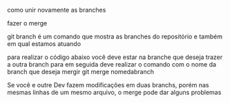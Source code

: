 como unir novamente as branches

fazer o merge

git branch é um comando que mostra as branches do repositório e também em qual estamos atuando

para realizar o código abaixo você deve estar na branche que deseja trazer a outra branch para
em seguida deve realizar o comando com o nome da branch que deseja mergir
git merge nomedabranch

Se você e outre Dev fazem modificações em duas branchs, porém nas mesmas linhas de um mesmo arquivo, o merge pode dar alguns problemas
